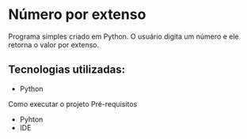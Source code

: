 # Número por extenso
Programa simples criado em Python. O usuário digita um número e ele retorna o valor por extenso.

## Tecnologias utilizadas:
* Python

Como executar o projeto
Pré-requisitos
* Pyhton
* IDE 
